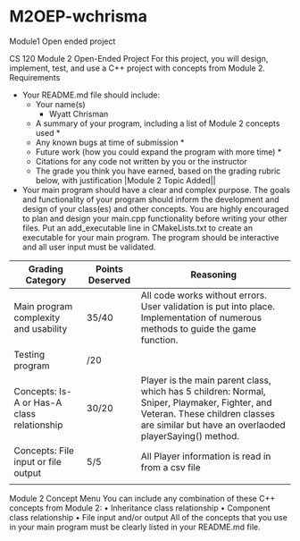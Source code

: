 # M2OEP-wchrisma
Module1 Open ended project

CS 120 Module 2 Open-Ended Project
For this project, you will design, implement, test, and use a C++ project with concepts from Module 2.
Requirements

  * Your README.md file should include:
    * Your name(s)
      * Wyatt Chrisman
    * A summary of your program, including a list of Module 2 concepts used 
      * 
    * Any known bugs at time of submission 
      * 
    * Future work (how you could expand the program with more time)
      * 
    * Citations for any code not written by you or the instructor 
    * The grade you think you have earned, based on the grading rubric below, with justification
    |Module 2 Topic Added||
  * Your main program should have a clear and complex purpose. The goals and functionality of your program should inform the development and design of your class(es) and other concepts. You are highly encouraged to plan and design your main.cpp functionality before writing your other files. Put an add_executable line in CMakeLists.txt to create an executable for your main program. The program should be interactive and all user input must be validated.


| Grading Category                           | Points Deserved | Reasoning                                                                                                                                                                                 | 
|--------------------------------------------|-----------------|-------------------------------------------------------------------------------------------------------------------------------------------------------------------------------------------|
| Main program complexity and usability      | 35/40           | All code works without errors. User validation is put into place. Implementation of numerous methods to guide the game function.                                                          |
| Testing program                            | /20             |                                                                                                                                                                                           |
| Concepts: Is-A or Has-A class relationship | 30/20           | Player is the main parent class, which has 5 children: Normal, Sniper, Playmaker, Fighter, and Veteran.  These children classes are similar but have an overlaoded playerSaying() method. |
| Concepts: File input or file output        | 5/5             | All Player information is read in from a csv file                                                                                                                                         |
|                                            |                 |                                                                                                                                                                                           |


  Module 2 Concept Menu
  You can include any combination of these C++ concepts from Module 2: • Inheritance class relationship
  • Component class relationship
  • File input and/or output
  All of the concepts that you use in your main program must be clearly listed in your README.md file.

